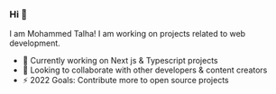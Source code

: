 <!-- <img src="./images/banner.png"> -->

<!-- [<img src="https://img.shields.io/badge/twitter-%231DA1F2.svg?&style=for-the-badge&logo=twitter&logoColor=white" />](https://twitter.com/@talha77777777)  [<img src="https://img.shields.io/badge/linkedin-%230077B5.svg?&style=for-the-badge&logo=linkedin&logoColor=white" />](https://www.linkedin.com/in/muhammed-talha/) [<img src = "https://img.shields.io/badge/Instagram-%23E4405F.svg?&style=for-the-badge&logo=Instagram&logoColor=white">](https://www.instagram.com/mohdtalha1432) -->

### Hi 👋
I am Mohammed Talha! I am working on projects related to web development.
- 🔭 Currently working on Next js & Typescript projects
- 🤝 Looking to collaborate with other developers & content creators
- ⚡ 2022 Goals: Contribute more to open source projects
